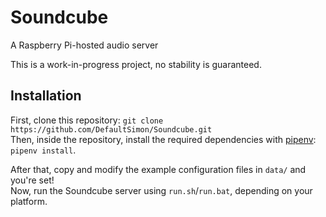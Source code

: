 # Soundcube
A Raspberry Pi-hosted audio server

This is a work-in-progress project, no stability is guaranteed.

## Installation
First, clone this repository: `git clone https://github.com/DefaultSimon/Soundcube.git`  
Then, inside the repository, install the required dependencies with [pipenv](https://github.com/pypa/pipenv): `pipenv install`.

After that, copy and modify the example configuration files in `data/` and you're set!  
Now, run the Soundcube server using `run.sh`/`run.bat`, depending on your platform.
